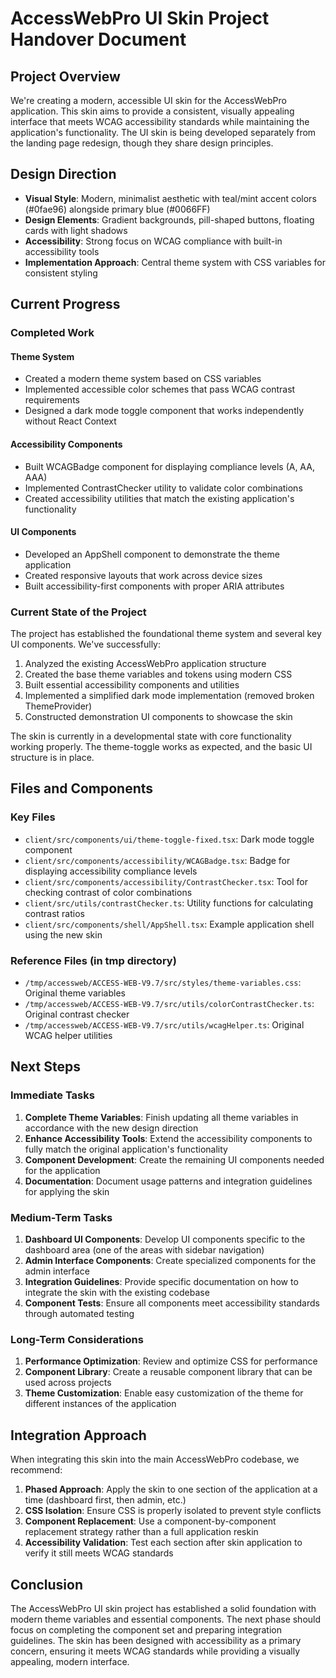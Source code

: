 # AccessWebPro UI Skin Project Handover Document

## Project Overview

We're creating a modern, accessible UI skin for the AccessWebPro application. This skin aims to provide a consistent, visually appealing interface that meets WCAG accessibility standards while maintaining the application's functionality. The UI skin is being developed separately from the landing page redesign, though they share design principles.

## Design Direction

- **Visual Style**: Modern, minimalist aesthetic with teal/mint accent colors (#0fae96) alongside primary blue (#0066FF)
- **Design Elements**: Gradient backgrounds, pill-shaped buttons, floating cards with light shadows
- **Accessibility**: Strong focus on WCAG compliance with built-in accessibility tools
- **Implementation Approach**: Central theme system with CSS variables for consistent styling

## Current Progress

### Completed Work

#### Theme System
- Created a modern theme system based on CSS variables
- Implemented accessible color schemes that pass WCAG contrast requirements
- Designed a dark mode toggle component that works independently without React Context

#### Accessibility Components
- Built WCAGBadge component for displaying compliance levels (A, AA, AAA)
- Implemented ContrastChecker utility to validate color combinations
- Created accessibility utilities that match the existing application's functionality

#### UI Components
- Developed an AppShell component to demonstrate the theme application
- Created responsive layouts that work across device sizes
- Built accessibility-first components with proper ARIA attributes

### Current State of the Project

The project has established the foundational theme system and several key UI components. We've successfully:

1. Analyzed the existing AccessWebPro application structure
2. Created the base theme variables and tokens using modern CSS
3. Built essential accessibility components and utilities
4. Implemented a simplified dark mode implementation (removed broken ThemeProvider)
5. Constructed demonstration UI components to showcase the skin

The skin is currently in a developmental state with core functionality working properly. The theme-toggle works as expected, and the basic UI structure is in place.

## Files and Components

### Key Files
- `client/src/components/ui/theme-toggle-fixed.tsx`: Dark mode toggle component
- `client/src/components/accessibility/WCAGBadge.tsx`: Badge for displaying accessibility compliance levels
- `client/src/components/accessibility/ContrastChecker.tsx`: Tool for checking contrast of color combinations
- `client/src/utils/contrastChecker.ts`: Utility functions for calculating contrast ratios
- `client/src/components/shell/AppShell.tsx`: Example application shell using the new skin

### Reference Files (in tmp directory)
- `/tmp/accessweb/ACCESS-WEB-V9.7/src/styles/theme-variables.css`: Original theme variables
- `/tmp/accessweb/ACCESS-WEB-V9.7/src/utils/colorContrastChecker.ts`: Original contrast checker
- `/tmp/accessweb/ACCESS-WEB-V9.7/src/utils/wcagHelper.ts`: Original WCAG helper utilities

## Next Steps

### Immediate Tasks
1. **Complete Theme Variables**: Finish updating all theme variables in accordance with the new design direction
2. **Enhance Accessibility Tools**: Extend the accessibility components to fully match the original application's functionality
3. **Component Development**: Create the remaining UI components needed for the application
4. **Documentation**: Document usage patterns and integration guidelines for applying the skin

### Medium-Term Tasks
1. **Dashboard UI Components**: Develop UI components specific to the dashboard area (one of the areas with sidebar navigation)
2. **Admin Interface Components**: Create specialized components for the admin interface
3. **Integration Guidelines**: Provide specific documentation on how to integrate the skin with the existing codebase
4. **Component Tests**: Ensure all components meet accessibility standards through automated testing

### Long-Term Considerations
1. **Performance Optimization**: Review and optimize CSS for performance
2. **Component Library**: Create a reusable component library that can be used across projects
3. **Theme Customization**: Enable easy customization of the theme for different instances of the application

## Integration Approach

When integrating this skin into the main AccessWebPro codebase, we recommend:

1. **Phased Approach**: Apply the skin to one section of the application at a time (dashboard first, then admin, etc.)
2. **CSS Isolation**: Ensure CSS is properly isolated to prevent style conflicts
3. **Component Replacement**: Use a component-by-component replacement strategy rather than a full application reskin
4. **Accessibility Validation**: Test each section after skin application to verify it still meets WCAG standards

## Conclusion

The AccessWebPro UI skin project has established a solid foundation with modern theme variables and essential components. The next phase should focus on completing the component set and preparing integration guidelines. The skin has been designed with accessibility as a primary concern, ensuring it meets WCAG standards while providing a visually appealing, modern interface.